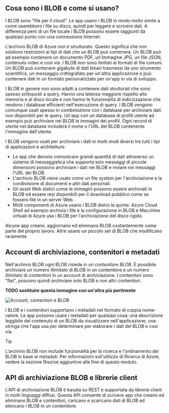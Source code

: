 ## <a name="what-are-blobs-and-how-are-they-used"></a>Cosa sono i BLOB e come si usano?

I BLOB sono "file per il cloud". Le app usano i BLOB in modo molto simile a come userebbero i file su disco, quindi per leggere e scrivere dati. A differenza però di un file locale i BLOB possono essere raggiunti da qualsiasi punto con una connessione Internet. 

L'archivio BLOB di Azure *non è strutturato*. Questo significa che non esistono restrizioni ai tipi di dati che un BLOB può contenere. Un BLOB può ad esempio contenere un documento PDF, un'immagine JPG, un file JSON, contenuto video e così via. I BLOB non sono limitati ai formati di file comuni. Un BLOB può contenere gigabyte di dati binari trasmessi da uno strumento scientifico, un messaggio crittografato per un'altra applicazione o può contenere dati in un formato personalizzato per un'app in via di sviluppo.

I BLOB in genere non sono adatti a contenere dati strutturati che sono spesso sottoposti a query. Hanno una latenza maggiore rispetto alla memoria e al disco locale e non hanno le funzionalità di indicizzazione che rendono i database efficienti nell'esecuzione di query. I BLOB vengono comunque usati spesso in *combinazione* con i database per archiviare dati non disponibili per le query. Un'app con un database di profili utente ad esempio può archiviare nei BLOB le immagini dei profili. Ogni record di utente nel database includerà il nome o l'URL del BLOB contenente l'immagine dell'utente.

I BLOB vengono usati per archiviare i dati in molti modi diversi tra tutti i tipi di applicazioni e architetture:

* Le app che devono comunicare grandi quantità di dati attraverso un sistema di messaggistica che supporta solo messaggi di piccole dimensioni possono archiviare i dati nei BLOB e inviare nei messaggi l'URL dei BLOB.
* L'archivio BLOB viene usato come un file system per l'archiviazione e la condivisione di documenti e altri dati personali.
* Gli asset Web statici come le immagini possono essere archiviati in BLOB ed essere resi disponibili per il download pubblico come se fossero file in un server Web.
* Molti componenti di Azure usano i BLOB dietro le quinte. Azure Cloud Shell ad esempio archivia i file e la configurazione in BLOB e Macchine virtuali di Azure usa i BLOB per l'archiviazione del disco rigido.

Alcune app creano, aggiornano ed eliminano BLOB costantemente come parte del proprio lavoro. Altre usano un piccolo set di BLOB che modificano raramente.

## <a name="storage-accounts-containers-and-metadata"></a>Account di archiviazione, contenitori e metadati

Nell'archivio BLOB ogni BLOB risiede in un *contenitore BLOB*. È possibile archiviare un numero illimitato di BLOB in un contenitore e un numero illimitato di contenitori in un account di archiviazione. I contenitori sono "flat", possono quindi archiviare solo BLOB e non altri contenitori.

**TODO sostituire questa immagine con un'altra più pertinente**

![Account, contenitori e BLOB](../media-drafts/2-storage-container-blob.png)

I BLOB e i contenitori supportano i metadati nel formato di coppia nome-valore. Le app possono usare i metadati per qualsiasi cosa: una descrizione leggibile del contenuto di un BLOB da visualizzare nell'applicazione, una stringa che l'app usa per determinare per elaborare i dati del BLOB e così via.

> [!TIP]
> L'archivio BLOB non include funzionalità per la ricerca e l'ordinamento dei BLOB in base ai metadati. Per informazioni sull'utilizzo di Ricerca di Azure, vedere la sezione Risorse aggiuntive alla fine di questo modulo.

## <a name="the-blob-storage-api-and-client-libraries"></a>API di archiviazione BLOB e librerie client

L'API di archiviazione BLOB è basata su REST e supportata da librerie client in molti linguaggi diffusi. Questa API consente di scrivere app che creano ed eliminano BLOB e contenitori, caricano e scaricano dati di BLOB ed elencano i BLOB in un contenitore.